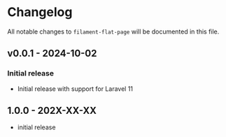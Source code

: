 # Changelog

All notable changes to `filament-flat-page` will be documented in this file.

## v0.0.1 - 2024-10-02

### Initial release

- Initial release with support for Laravel 11

## 1.0.0 - 202X-XX-XX

- initial release
